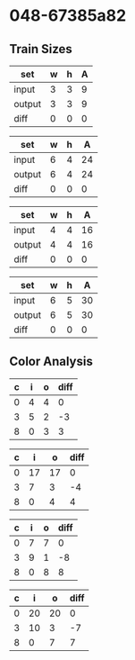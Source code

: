 # 048-67385a82
## Train Sizes

|set|w|h|A|
|---|---|---|---|
|input|3|3|9|
|output|3|3|9|
|diff|0|0|0|


|set|w|h|A|
|---|---|---|---|
|input|6|4|24|
|output|6|4|24|
|diff|0|0|0|


|set|w|h|A|
|---|---|---|---|
|input|4|4|16|
|output|4|4|16|
|diff|0|0|0|


|set|w|h|A|
|---|---|---|---|
|input|6|5|30|
|output|6|5|30|
|diff|0|0|0|


## Color Analysis

|c|i|o|diff|
|---|---|---|---|
|0|4|4|0|
|3|5|2|-3|
|8|0|3|3|


|c|i|o|diff|
|---|---|---|---|
|0|17|17|0|
|3|7|3|-4|
|8|0|4|4|


|c|i|o|diff|
|---|---|---|---|
|0|7|7|0|
|3|9|1|-8|
|8|0|8|8|


|c|i|o|diff|
|---|---|---|---|
|0|20|20|0|
|3|10|3|-7|
|8|0|7|7|

